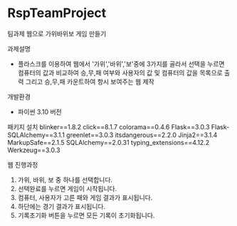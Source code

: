 # RspTeamProject
팀과제 웹으로 가위바위보 게임 만들기

과제설명
- 플라스크를 이용하여 웹에서 '가위','바위','보'중에 3가지를 골라서 선택을 누르면 컴퓨터의 값과 비교하여 승,무,패 여부와 사용자의 값 및 컴퓨터의 값을 목록으로 출력 그리고 승,무,패 카운트하여 항시 보여주는 웹 제작



개발환경
- 파이썬 3.10 버전



패키지 설치
blinker==1.8.2
click==8.1.7
colorama==0.4.6
Flask==3.0.3
Flask-SQLAlchemy==3.1.1
greenlet==3.0.3
itsdangerous==2.2.0
Jinja2==3.1.4
MarkupSafe==2.1.5
SQLAlchemy==2.0.31
typing_extensions==4.12.2
Werkzeug==3.0.3


웹 진행과정
1. 가위, 바위, 보 중 하나를 선택합니다.
2. 선택완료를 누르면 게임이 시작됩니다.
3. 컴퓨터, 사용자가 고른 패와 게임 결과가 표시됩니다.
4. 하단에는 경기 결과가 표시됩니다.
5. 기록초기화 버튼을 누르면 모든 기록이 초기화됩니다.
